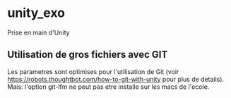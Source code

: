 # unity_exo
Prise en main d'Unity

## Utilisation de gros fichiers avec GIT
Les parametres sont optimises pour l'utilisation de Git (voir https://robots.thoughtbot.com/how-to-git-with-unity pour plus de details).
Mais: l'option git-lfm ne peut pas etre installe sur les macs de l'ecole.

